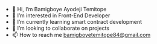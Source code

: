 - 👋 Hi, I’m Bamigboye Ayodeji Temitope
- 👀 I’m interested in Front-End Developer
- 🌱 I’m currently learning smart contract development 
- 💞️ I’m looking to collaborate on projects
- 📫 How to reach me bamigboyetemitope84@gmail.com 

<!---
Ayballer/Ayballer is a ✨ special ✨ repository because its `README.md` (this file) appears on your GitHub profile.
You can click the Preview link to take a look at your changes.
--->
